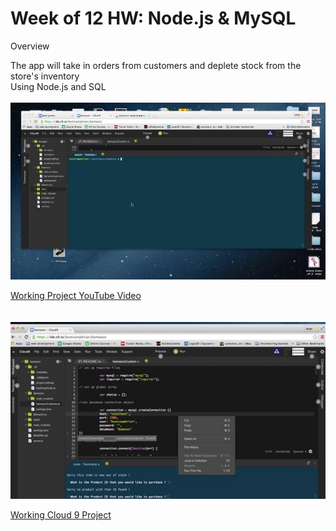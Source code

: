 # Week of 12 HW: Node.js & MySQL
Overview<br>

The app will take in orders from customers and deplete stock from the store's inventory<br>
Using Node.js and SQL<br><br>
![Project Image](https://github.com/bggitacc/bamazon/blob/master/screen.jpg)

[Working Project YouTube Video](https://www.youtube.com/embed/4ihcjT2W1GQ)<br><br>
<br>
![Project Image](https://github.com/bggitacc/bamazon/blob/master/cloud9.jpg)


[Working Cloud 9 Project](https://ide.c9.io/bootcampbrian/bamazon)

